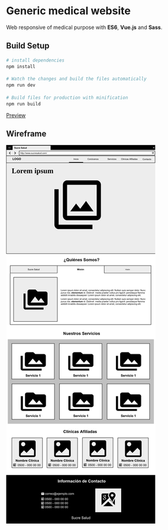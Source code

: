# Generic medical website

Web responsive of medical purpose with **ES6**, **Vue.js** and **Sass**.

## Build Setup

```bash
# install dependencies
npm install

# Watch the changes and build the files automatically
npm run dev

# Build files for production with minification
npm run build
```

[Preview](https://orlmonteverde.github.io/medical-website/)

## Wireframe

![Desktop Preview](/wireframe/fullpage.png)
